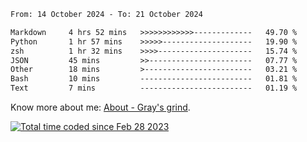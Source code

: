 <!--START_SECTION:waka-->

```txt
From: 14 October 2024 - To: 21 October 2024

Markdown     4 hrs 52 mins   >>>>>>>>>>>>-------------   49.70 %
Python       1 hr 57 mins    >>>>>--------------------   19.90 %
zsh          1 hr 32 mins    >>>>---------------------   15.74 %
JSON         45 mins         >>-----------------------   07.77 %
Other        18 mins         >------------------------   03.21 %
Bash         10 mins         -------------------------   01.81 %
Text         7 mins          -------------------------   01.19 %
```

<!--END_SECTION:waka-->

<!-- [![grayxu's github stats](https://github-readme-stats.vercel.app/api?username=grayxu&count_private=true&show_icons=true)](https://github.com/grayxu) -->

Know more about me: [About - Gray's grind](https://www.grayxu.cn/).
<p align="left">
  <a href="https://wakatime.com/@c69eb31e-43a1-463f-8968-c3449e386f57"><img src="https://wakatime.com/badge/user/c69eb31e-43a1-463f-8968-c3449e386f57.svg" title="Total time coded since Feb 28 2023" /></a>
</p>


